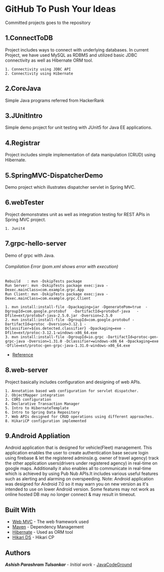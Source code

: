 # GitHub To Push Your Ideas

Committed projects goes to the repository

## 1.ConnectToDB

Project includes ways to connect with underlying databases.
In current Project, we have used MySQL as RDBMS and utilized basic JDBC connectivity as well as Hibernate ORM tool.

```
1. Connectivity using JDBC API
2. Connectivity using Hibernate
```

## 2.CoreJava
Simple Java programs referred from HackerRank

## 3.JUnitIntro

Simple demo project for unit testing with JUnit5 for Java EE applications. 

## 4.Registrar

Project includes simple implementation of data manipulation (CRUD) using Hibernate.

## 5.SpringMVC-DispatcherDemo

Demo project which illustrates dispatcher servlet in Spring MVC.

## 6.webTester

Project demonstrates unit as well as integration testing for REST APIs in Spring MVC project.
```
1. Junit4
```

## 7.grpc-hello-server

Demo of grpc with Java.
###### Compilation Error (pom.xml shows error with execution)
```
Rebuild   : mvn -DskipTests package		
Run Server: mvn -DskipTests package exec:java -Dexec.mainClass=com.example.grpc.App
Run Client: mvn -DskipTests package exec:java -Dexec.mainClass=com.example.grpc.Client

1. mvn install:install-file -Dpackaging=jar -DgeneratePom=true  -DgroupId=com.google.protobuf   -DartifactId=protobuf-java   -Dfile=ext/protobuf-java-2.5.0.jar -Dversion=2.5.0
2. mvn install:install-file -DgroupId=com.google.protobuf -DartifactId=protoc -Dversion=3.12.1 -Dclassifier=${os.detected.classifier} -Dpackaging=exe -Dfile=ext/protoc-3.12.1-windows-x86_64.exe
3. mvn install:install-file -DgroupId=io.grpc -DartifactId=protoc-gen-grpc-java -Dversion=1.31.0 -Dclassifier=windows-x86_64 -Dpackaging=exe -Dfile=ext/protoc-gen-grpc-java-1.31.0-windows-x86_64.exe
```
* [Reference](https://codelabs.developers.google.com/codelabs/cloud-grpc-java/index.html#0)

## 8.web-server

Project basically includes configuration and designing of web APIs.

```
1. Annotation based web configuration for servlet dispatcher.
2. ObjectMapper integration 
3. CORS configuration
4. Declarative Transaction Manager
5. Intro to HibernateTemplate
6. Intro to Spring Data Repository
7. Web APIs designed for CRUD operations using different approaches.
8. HikariCP configuration implemented
```

## 9.Android Appliation

Android application that is designed for vehicle(Fleet) management. This application enables the user to create authentication base secure login using firebase & let the registered admins(e.g. owner of travel agency) track the other application users(drivers under registered agency) in real-time on google maps. Additionally it also enables all to communicate in real-time which is achieved by using Pub Nub APIs.It includes various useful features such as alerting and alarming on overspeeding.
Note: Android application was designed for Android 7.0 so it may warn you on new version as it's intended to use on lower Android version. Some features may not work as online hosted DB may no longer connect & may result in timeout.

## Built With

* [Web MVC](https://docs.spring.io/spring/docs/3.2.x/spring-framework-reference/html/mvc.html) - The web framework used
* [Maven](https://maven.apache.org/) - Dependency Management
* [Hibernate](https://hibernate.org/orm/) - Used as ORM tool
* [Hikari DS](https://github.com/brettwooldridge/HikariCP) - Hikari CP

## Authors

***Ashish Parashram Tulsankar*** - *Initial work* - [JavaCodeGround](https://github.com/AshishTulsankar28/JavaCodeGround/)


